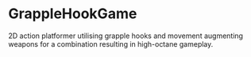 # GrappleHookGame

2D action platformer utilising grapple hooks and movement augmenting weapons for a combination resulting in high-octane gameplay.
